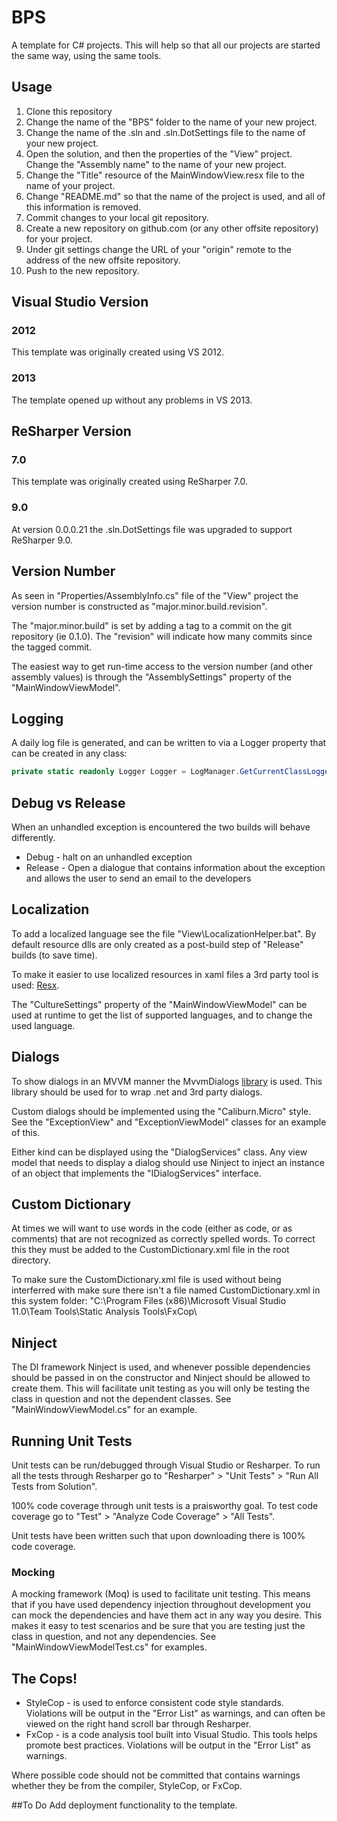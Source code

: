 BPS
================
A template for C# projects. This will help so that all our projects are started the same way, using the same tools.

## Usage
1. Clone this repository
2. Change the name of the "BPS" folder to the name of your new project.
3. Change the name of the .sln and .sln.DotSettings file to the name of your new project.
4. Open the solution, and then the properties of the "View" project. Change the "Assembly name" to the name of your new project.
5. Change the "Title" resource of the MainWindowView.resx file to the name of your project.
6. Change "README.md" so that the name of the project is used, and all of this information is removed.
7. Commit changes to your local git repository.
8. Create a new repository on github.com (or any other offsite repository) for your project.
9. Under git settings change the URL of your "origin" remote to the address of the new offsite repository.
10. Push to the new repository.

## Visual Studio Version
### 2012
This template was originally created using VS 2012.
### 2013
The template opened up without any problems in VS 2013.

## ReSharper Version
### 7.0
This template was originally created using ReSharper 7.0.
### 9.0
At version 0.0.0.21 the .sln.DotSettings file was upgraded to support ReSharper 9.0.

## Version Number
As seen in "Properties/AssemblyInfo.cs" file of the "View" project the version number is constructed as "major.minor.build.revision".

The "major.minor.build" is set by adding a tag to a commit on the git repository (ie 0.1.0). The "revision" will indicate how many commits since the tagged commit.

The easiest way to get run-time access to the version number (and other assembly values) is through the "AssemblySettings" property of the "MainWindowViewModel".

## Logging
A daily log file is generated, and can be written to via a Logger property that can be created in any class:
```c#
private static readonly Logger Logger = LogManager.GetCurrentClassLogger();
```

## Debug vs Release
When an unhandled exception is encountered the two builds will behave differently. 
* Debug - halt on an unhandled exception
* Release - Open a dialogue that contains information about the exception and allows the user to send an email to the developers

## Localization
To add a localized language see the file "View\LocalizationHelper.bat". By default resource dlls are only created as a post-build step of "Release" builds (to save time).

To make it easier to use localized resources in xaml files a 3rd party tool is used: [Resx](http://www.codeproject.com/Articles/35159/WPF-Localization-Using-RESX-Files).

The "CultureSettings" property of the "MainWindowViewModel" can be used at runtime to get the list of supported languages, and to change the used language.

## Dialogs
To show dialogs in an MVVM manner the MvvmDialogs [library](http://www.codeproject.com/Articles/820324/Implementing-Dialog-Boxes-in-MVVM) is used. This library should be used for to wrap .net and 3rd party dialogs.

Custom dialogs should be implemented using the "Caliburn.Micro" style. See the "ExceptionView" and "ExceptionViewModel" classes for an example of this.

Either kind can be displayed using the "DialogServices" class. Any view model that needs to display a dialog should use Ninject to inject an instance of an object that implements the "IDialogServices" interface.

## Custom Dictionary
At times we will want to use words in the code (either as code, or as comments) that are not recognized as correctly spelled words. To correct this they must be added to the CustomDictionary.xml file in the root directory.

To make sure the CustomDictionary.xml file is used without being interferred with make sure there isn't a file named CustomDictionary.xml in this system folder: "C:\Program Files (x86)\Microsoft Visual Studio 11.0\Team Tools\Static Analysis Tools\FxCop\

## Ninject
The DI framework Ninject is used, and whenever possible dependencies should be passed in on the constructor and Ninject should be allowed to create them. This will facilitate unit testing as you will only be testing the class in question and not the dependent classes. See "MainWindowViewModel.cs" for an example.

## Running Unit Tests
Unit tests can be run/debugged through Visual Studio or Resharper. To run all the tests through Resharper go to "Resharper" > "Unit Tests" > "Run All Tests from Solution".

100% code coverage through unit tests is a praisworthy goal. To test code coverage go to "Test" > "Analyze Code Coverage" > "All Tests".

Unit tests have been written such that upon downloading there is 100% code coverage.

### Mocking
A mocking framework (Moq) is used to facilitate unit testing. This means that if you have used dependency injection throughout development you can mock the dependencies and have them act in any way you desire. This makes it easy to test scenarios and be sure that you are testing just the class in question, and not any dependencies. See "MainWindowViewModelTest.cs" for examples.

## The Cops!
* StyleCop - is used to enforce consistent code style standards. Violations will be output in the "Error List" as warnings, and can often be viewed on the right hand scroll bar through Resharper.
* FxCop - is a code analysis tool built into Visual Studio. This tools helps promote best practices. Violations will be output in the "Error List" as warnings.

Where possible code should not be committed that contains warnings whether they be from the compiler, StyleCop, or FxCop.

##To Do
Add deployment functionality to the template.

